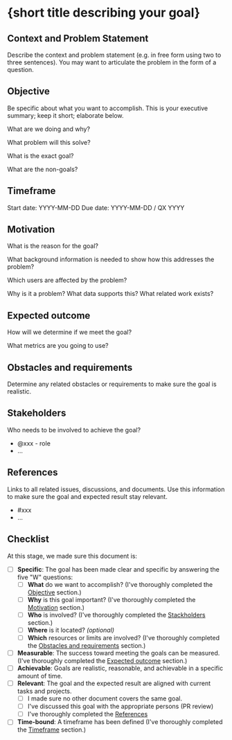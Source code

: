 # {short title describing your goal}

## Context and Problem Statement

Describe the context and problem statement (e.g. in free form using two to three sentences).
You may want to articulate the problem in the form of a question.

## Objective

Be specific about what you want to accomplish.
This is your executive summary; keep it short; elaborate below.

What are we doing and why?

What problem will this solve?

What is the exact goal?

What are the non-goals?

## Timeframe

Start date: YYYY-MM-DD <!-- optionnal -->
Due date: YYYY-MM-DD / QX YYYY

## Motivation

What is the reason for the goal?

What background information is needed to show how this addresses the problem?

Which users are affected by the problem?

Why is it a problem? What data supports this? What related work exists?

## Expected outcome

How will we determine if we meet the goal?

What metrics are you going to use? 

## Obstacles and requirements

Determine any related obstacles or requirements to make sure the goal is realistic.

## Stakeholders

Who needs to be involved to achieve the goal?

- @xxx - role
- ...

## References

Links to all related issues, discussions, and documents.
Use this information to make sure the goal and expected result stay relevant.

- #xxx
- ...

## Checklist

At this stage, we made sure this document is:

- [ ] **Specific**: The goal has been made clear and specific by answering the five "W" questions:
  - [ ] **What** do we want to accomplish? (I've thoroughly completed the [Objective](#objective) section.)
  - [ ] **Why** is this goal important? (I've thoroughly completed the [Motivation](#motivation) section.)
  - [ ] **Who** is involved? (I've thoroughly completed the [Stackholders](#stakeholders) section.)
  - [ ] **Where** is it located? _(optional)_
  - [ ] **Which** resources or limits are involved? (I've thoroughly completed the [Obstacles and requirements](#obstacles-and-requirements) section.)
- [ ] **Measurable**: The success toward meeting the goals can be measured. (I've thoroughly completed the [Expected outcome](#expected-outcome) section.)
- [ ] **Achievable**: Goals are realistic, reasonable, and achievable in a specific amount of time.
- [ ] **Relevant**: The goal and the expected result are aligned with current tasks and projects.
  - [ ] I made sure no other document covers the same goal.
  - [ ] I've discussed this goal with the appropriate persons (PR review)
  - [ ] I've thoroughly completed the [References](#references)
- [ ] **Time-bound**: A timeframe has been defined (I've thoroughly completed the [Timeframe](#timeframe) section.)
